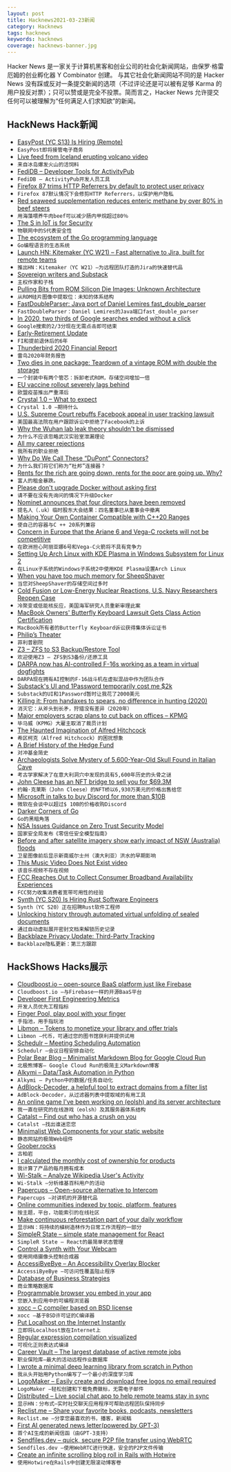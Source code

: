 ```yaml
---
layout: post
title: Hacknews2021-03-23新闻
category: Hacknews
tags: hacknews
keywords: hacknews
coverage: hacknews-banner.jpg
---
```


Hacker News 是一家关于计算机黑客和创业公司的社会化新闻网站，由保罗·格雷厄姆的创业孵化器 Y Combinator 创建。
与其它社会化新闻网站不同的是 Hacker News 没有踩或反对一条提交新闻的选项（不过评论还是可以被有足够 Karma 的用户投反对票）；只可以赞或是完全不投票。简而言之，Hacker News 允许提交任何可以被理解为“任何满足人们求知欲”的新闻。

## HackNews Hack新闻


- [EasyPost (YC S13) Is Hiring (Remote)](https://www.easypost.com/careers)
- `EasyPost即将接管电子商务`
- [Live feed from Iceland erupting volcano video](https://www.ruv.is/frett/2021/03/20/live-feed-from-iceland-volcano)
- `来自冰岛爆发火山的活饲料`
- [FediDB – Developer Tools for ActivityPub](https://fedidb.org/)
- `FediDB – ActivityPub开发人员工具`
- [Firefox 87 trims HTTP Referrers by default to protect user privacy](https://blog.mozilla.org/security/2021/03/22/firefox-87-trims-http-referrers-by-default-to-protect-user-privacy/)
- `Firefox 87默认情况下会修剪HTTP Referrers，以保护用户隐私`
- [Red seaweed supplementation reduces enteric methane by over 80% in beef steers](https://journals.plos.org/plosone/article?id=10.1371/journal.pone.0247820)
- `用海藻喂养牛肉beef可以减少肠内甲烷超过80％`
- [The S in IoT is for Security](https://puri.sm/posts/the-s-in-iot-is-for-security/)
- `物联网中的S代表安全性`
- [The ecosystem of the Go programming language](https://henvic.dev/posts/go/)
- `Go编程语言的生态系统`
- [Launch HN: Kitemaker (YC W21) – Fast alternative to Jira, built for remote teams](item?id=26540692)
- `推出HN：Kitemaker（YC W21）–为远程团队打造的Jira的快速替代品`
- [Sovereign writers and Substack](https://stratechery.com/2021/sovereign-writers-and-substack/)
- `主权作家和子栈`
- [Pulling Bits from ROM Silicon Die Images: Unknown Architecture](https://ryancor.medium.com/pulling-bits-from-rom-silicon-die-images-unknown-architecture-b73b6b0d4e5d)
- `从ROM硅片图像中提取位：未知的体系结构`
- [FastDoubleParser: Java port of Daniel Lemires fast_double_parser](https://github.com/wrandelshofer/FastDoubleParser)
- `FastDoubleParser：Daniel Lemires的Java端口fast_double_parser`
- [In 2020, two thirds of Google searches ended without a click](https://sparktoro.com/blog/in-2020-two-thirds-of-google-searches-ended-without-a-click/)
- `Google搜索的2/3分现在无需点击即可结束`
- [Early-Retirement Update](https://livingafi.com/2021/03/17/the-2021-early-retirement-update/)
- `FI和提前退休后的6年`
- [Thunderbird 2020 Financial Report](https://groups.google.com/g/tb-planning/c/-jbmYvYdX1g)
- `雷鸟2020年财务报告`
- [Two dies in one package: Teardown of a vintage ROM with double the storage](https://www.righto.com/2021/03/two-dies-in-one-package-teardown-of.html)
- `一个封装中有两个管芯：拆卸老式ROM，存储空间增加一倍`
- [EU vaccine rollout severely lags behind](https://www.statista.com/chart/24471/covid-19-vaccine-doses-per-100-people/)
- `欧盟疫苗推出严重滞后`
- [Crystal 1.0 – What to expect](https://crystal-lang.org/2021/03/22/crystal-1.0-what-to-expect.html)
- `Crystal 1.0 –期待什么`
- [U.S. Supreme Court rebuffs Facebook appeal in user tracking lawsuit](https://www.reuters.com/article/us-usa-court-facebook/u-s-supreme-court-rebuffs-facebook-appeal-in-user-tracking-lawsuit-idUSKBN2BE1TX)
- `美国最高法院在用户跟踪诉讼中拒绝了Facebook的上诉`
- [Why the Wuhan lab leak theory shouldn't be dismissed](https://eu.usatoday.com/in-depth/opinion/2021/03/22/why-covid-lab-leak-theory-wuhan-shouldnt-dismissed-column/4765985001/)
- `为什么不应该忽略武汉实验室泄漏理论`
- [All my career rejections](https://web.eecs.utk.edu/~azh/blog/allmyrejections.html)
- `我所有的职业拒绝`
- [Why Do We Call These “DuPont” Connectors?](http://www.mattmillman.com/why-do-we-call-these-dupont-connectors/)
- `为什么我们将它们称为“杜邦”连接器？`
- [Rents for the rich are going down, rents for the poor are going up. Why?](https://www.washingtonpost.com/opinions/2021/03/22/rents-rich-are-plummeting-rents-poor-are-rising-why/)
- `富人的租金暴跌。`
- [Please don't upgrade Docker without asking first](https://github.com/docker/roadmap/issues/183)
- `请不要在没有先询问的情况下升级Docker`
- [Nominet announces that four directors have been removed](https://www.nominet.uk/nominet-egm-result/)
- `提名人（.uk）临时股东大会结果：四名董事已从董事会中撤离`
- [Making Your Own Container Compatible with C++20 Ranges](https://www.reedbeta.com/blog/ranges-compatible-containers/)
- `使自己的容器与C ++ 20系列兼容`
- [Concern in Europe that the Ariane 6 and Vega-C rockets will not be competitive](https://arstechnica.com/science/2021/03/european-leaders-say-an-immediate-response-needed-to-the-rise-of-spacex/)
- `在欧洲担心阿丽亚娜6号和Vega-C火箭将不具有竞争力`
- [Setting Up Arch Linux with KDE Plasma in Windows Subsystem for Linux 2](https://rashil2000.me/blogs/kde-arch-wsl)
- `在Linux子系统的Windows子系统2中使用KDE Plasma设置Arch Linux`
- [When you have too much memory for SheepShaver](https://oldvcr.blogspot.com/2021/03/when-you-have-too-much-memory-for.html)
- `当您对SheepShaver的存储空间过多时`
- [Cold Fusion or Low-Energy Nuclear Reactions, U.S. Navy Researchers Reopen Case](https://spectrum.ieee.org/tech-talk/energy/nuclear/cold-fusion-or-low-energy-nuclear-reactions-us-navy-researchers-reopen-case)
- `冷聚变或低能核反应，美国海军研究人员重新审理此案`
- [MacBook Owners' Butterfly Keyboard Lawsuit Gets Class Action Certification](https://www.macrumors.com/2021/03/22/apple-butterfly-keyboard-lawsuit-class-action/)
- `MacBook所有者的Butterfly Keyboard诉讼获得集体诉讼证书`
- [Philip’s Theater](https://www.nybooks.com/articles/2021/04/08/philip-roth-biography-theater/)
- `菲利普剧院`
- [Z3 – ZFS to S3 Backup/Restore Tool](https://github.com/presslabs/z3)
- `欢迎使用Z3 – ZFS到S3备份/还原工具`
- [DARPA now has AI-controlled F-16s working as a team in virtual dogfights](https://www.thedrive.com/the-war-zone/39899/darpa-now-has-ai-controlled-f-16s-working-as-a-team-in-virtual-dogfights)
- `DARPA现在拥有AI控制的F-16战斗机在虚拟混战中作为团队合作`
- [Substack's UI and 1Password temporarily cost me $2k](https://timmyomahony.com/blog/substacks-ui-just-cost-me-2-023)
- `Substack的UI和1Password暂时让我花了2000美元`
- [Killing it: From handaxes to spears, no difference in hunting (2020)](http://johnhawks.net/weblog/reviews/archaeology/middle/africa/faunal-exploitation-smith-2020.html)
- `消灭它：从斧头到长矛，狩猎没有差异（2020年）`
- [Major employers scrap plans to cut back on offices – KPMG](https://www.reuters.com/article/us-economy-ceos/major-employers-scrap-plans-to-cut-back-on-offices-kpmg-idUSKBN2BF005)
- `毕马威（KPMG）大雇主取消了裁员计划`
- [The Haunted Imagination of Alfred Hitchcock](https://newrepublic.com/article/161559/haunted-imagination-alfred-hitchcock)
- `希区柯克（Alfred Hitchcock）的困扰想象`
- [A Brief History of the Hedge Fund](https://www.newyorker.com/culture/culture-desk/a-brief-history-of-the-hedge-fund)
- `对冲基金简史`
- [Archaeologists Solve Mystery of 5,600-Year-Old Skull Found in Italian Cave](https://www.smithsonianmag.com/smart-news/archaeologists-solve-mystery-stone-age-head-cave-180977149/)
- `考古学家解决了在意大利洞穴中发现的具有5,600年历史的头骨之谜`
- [John Cleese has an NFT bridge to sell you for $69.3M](https://www.theverge.com/2021/3/22/22344556/john-cleese-monty-python-nft-brooklyn-bridge)
- `约翰·克莱斯（John Cleese）的NFT桥以6,930万美元的价格出售给您`
- [Microsoft in talks to buy Discord for more than $10B](https://www.bloomberg.com/news/articles/2021-03-23/microsoft-said-to-be-in-talks-to-buy-discord-for-more-than-10b)
- `微软在会谈中以超过$ 10B的价格收购Discord`
- [Darker Corners of Go](https://rytisbiel.com/2021/03/06/darker-corners-of-go/)
- `Go的黑暗角落`
- [NSA Issues Guidance on Zero Trust Security Model](https://www.nsa.gov/News-Features/Feature-Stories/Article-View/Article/2515176/nsa-issues-guidance-on-zero-trust-security-model/)
- `国家安全局发布《零信任安全模型指南》`
- [Before and after satellite imagery show early impact of NSW (Australia) floods](https://www.smh.com.au/national/nsw/before-and-after-satellite-imagery-show-early-impact-of-nsw-floods-20210323-p57d9b.html)
- `卫星图像前后显示新南威尔士州（澳大利亚）洪水的早期影响`
- [This Music Video Does Not Exist video](https://www.thismusicvideodoesnotexist.com/)
- `该音乐视频不存在视频`
- [FCC Reaches Out to Collect Consumer Broadband Availability Experiences](https://www.fcc.gov/document/fcc-reaches-out-collect-consumer-broadband-availability-experiences)
- `FCC努力收集消费者宽带可用性的经验`
- [Synth (YC S20) Is Hiring Rust Software Engineers](https://www.ycombinator.com/companies/21794/jobs/4OIfqBW-rust-software-engineer)
- `Synth（YC S20）正在招聘Rust软件工程师`
- [Unlocking history through automated virtual unfolding of sealed documents](https://www.nature.com/articles/s41467-021-21326-w)
- `通过自动虚拟展开密封文档来解锁历史记录`
- [Backblaze Privacy Update: Third-Party Tracking](https://www.backblaze.com/blog/privacy-update-third-party-tracking/)
- `Backblaze隐私更新：第三方跟踪`


## HackShows Hacks展示

- [ Cloudboost.io – open-source BaaS platform just like Firebase](https://cloudboost.io)
- `Cloudboost.io –与Firebase一样的开源BaaS平台`
- [ Developer First Engineering Metrics](item?id=26517010)
- `开发人员优先工程指标`
- [ Finger Pool, play pool with your finger](https://github.com/victorqribeiro/fingerPool)
- `手指池，用手指玩池`
- [ Libmon – Tokens to monetize your library and offer trials](https://libmon.com/)
- `Libmon –代币，可通过您的图书馆获利并提供试用`
- [ Schedulr – Meeting Scheduling Automation](https://getschedulr.com)
- `Schedulr –会议日程安排自动化`
- [ Polar Bear Blog – Minimalist Markdown Blog for Google Cloud Run](https://www.josephspurrier.com/polar-bear-blog)
- `北极熊博客– Google Cloud Run的极简主义Markdown博客`
- [ Alkymi – Data/Task Automation in Python](https://github.com/MathiasStokholm/alkymi)
- `Alkymi – Python中的数据/任务自动化`
- [ AdBlock-Decoder, a helpful tool to extract domains from a filter list](https://github.com/PyFunceble/adblock-decoder)
- `AdBlock-Decoder，从过滤器列表中提取域的有用工具`
- [ An online game I've been working on (eolsh) and its server architecture](https://www.youtube.com/watch?v=ofTuzQQJVGk)
- `我一直在研究的在线游戏（eolsh）及其服务器体系结构`
- [ Catalst – Find out who has a crush on you](https://catalst.net/)
- `Catalst –找出谁迷恋您`
- [ Minimalist Web Components for your static website](https://github.com/link-society/micro-web-component)
- `静态网站的极简Web组件`
- [ Goober.rocks](https://goober.rocks/)
- `古柏岩`
- [ I calculated the monthly cost of ownership for products](https://www.buyforlife.com/blog/4uhb6sIJD7aQLx2nJMt9b3/calculating-the-cost-of-ownership-for-products)
- `我计算了产品的每月拥有成本`
- [ Wi-Stalk – Analyze Wikipedia User's Activity](https://github.com/altilunium/wistalk)
- `Wi-Stalk –分析维基百科用户的活动`
- [ Papercups – Open-source alternative to Intercom](https://papercups.io/)
- `Papercups –对讲机的开源替代品`
- [ Online communities indexed by topic, platform, features](https://thehiveindex.com/#/)
- `按主题，平台，功能索引的在线社区`
- [ Make continuous reforestation part of your daily workflow](https://github.com/protontypes/continuous-reforestation)
- `显示HN：将持续的植树造林作为日常工作流程的一部分`
- [ SimpleR State – simple state management for React](https://github.com/arnelenero/simpler-state)
- `SimpleR State – React的最简单状态管理`
- [ Control a Synth with Your Webcam](https://synth.simonoswald.xyz)
- `使用网络摄像头控制合成器`
- [ AccessiByeBye – An Accessibility Overlay Blocker](https://www.accessibyebye.org/)
- `AccessiByeBye –可访问性覆盖阻止程序`
- [ Database of Business Strategies](https://growthhunt.co/strategies)
- `商业策略数据库`
- [ Programmable browser you embed in your app](https://isolation.site/)
- `您嵌入到应用中的可编程浏览器`
- [ xocc – C compiler based on BSD license](item?id=26529399)
- `xocc –基于BSD许可证的C编译器`
- [ Put Localhost on the Internet Instantly](https://localhost.run/)
- `立即将Localhost放在Internet上`
- [ Regular expression compilation visualized](https://compiler.org/reason-re-nfa/src/index.html)
- `可视化正则表达式编译`
- [ Career Vault – The largest database of active remote jobs](https://www.careervault.io/)
- `职业保险库–最大的活动远程作业数据库`
- [ I wrote a minimal deep learning library from scratch in Python](https://github.com/sradc/SmallPebble)
- `我从头开始用Python编写了一个最小的深度学习库`
- [ LogoMaker – Easily create and download free logos no email required](https://themeisle.com/logo-maker/)
- `LogoMaker –轻松创建和下载免费徽标，无需电子邮件`
- [ Distributed – Live social chat app to help remote teams stay in sync](https://joindistributed.com)
- `显示HN：分布式–实时社交聊天应用程序可帮助远程团队保持同步`
- [ Reclist.me – Share your favorite books, podcasts, newsletters](http://reclist.me)
- `Reclist.me –分享您最喜欢的书，播客，新闻稿`
- [ First AI generated news letter(powered by GPT-3)](https://aifeed.substack.com/)
- `首个AI生成的新闻信函（由GPT-3支持）`
- [ Sendfiles.dev – quick, secure P2P file transfer using WebRTC](https://sendfiles.dev/)
- `Sendfiles.dev –使用WebRTC进行快速，安全的P2P文件传输`
- [ Create an infinite scrolling blog roll in Rails with Hotwire](https://stevepolito.design/blog/rails-infinite-scrolling-blog-roll/)
- `使用Hotwire在Rails中创建无限滚动博客卷`

